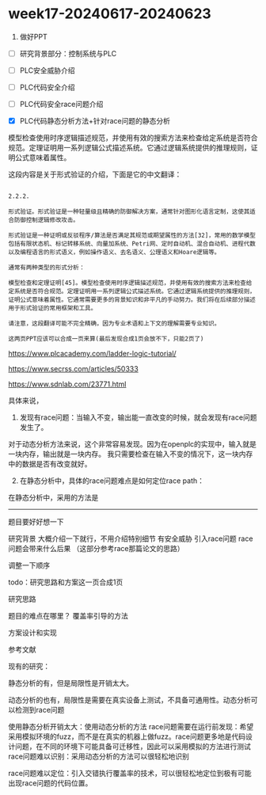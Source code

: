 # week17-20240617-20240623

1. 做好PPT

- [ ]  研究背景部分：控制系统与PLC
- [ ]  PLC安全威胁介绍
- [ ]  PLC代码安全介绍
- [ ]  PLC代码安全race问题介绍


- [x]  PLC代码静态分析方法+针对race问题的静态分析

模型检查使用时序逻辑描述规范，并使用有效的搜索方法来检查给定系统是否符合规范。定理证明用一系列逻辑公式描述系统。它通过逻辑系统提供的推理规则，证明公式意味着属性。

这段内容是关于形式验证的介绍，下面是它的中文翻译：


```

2.2.2. 

形式验证。形式验证是一种轻量级且精确的防御解决方案，通常针对图形化语言定制，这使其适合防御控制逻辑修改攻击。

形式验证是一种证明或反驳程序/算法是否满足其规范或期望属性的方法[32]，常用的数学模型包括有限状态机、标记转移系统、向量加系统、Petri网、定时自动机、混合自动机、进程代数以及编程语言的形式语义，例如操作语义、去名语义、公理语义和Hoare逻辑等。

通常有两种类型的形式分析：

模型检查和定理证明[45]。模型检查使用时序逻辑描述规范，并使用有效的搜索方法来检查给定系统是否符合规范。定理证明用一系列逻辑公式描述系统。它通过逻辑系统提供的推理规则，证明公式意味着属性。它通常需要更多的背景知识和非平凡的手动努力。我们将在后续部分描述用于形式验证的常用框架和工具。

请注意，这段翻译可能不完全精确，因为专业术语和上下文的理解需要专业知识。

这两页PPT应该可以合成一页来算(最后发现合成1页会放不下，只能2页了)

```


https://www.plcacademy.com/ladder-logic-tutorial/


https://www.secrss.com/articles/50333


https://www.sdnlab.com/23771.html


具体来说，

1. 发现有race问题：当输入不变，输出能一直改变的时候，就会发现有race问题发生了。

对于动态分析方法来说，这个非常容易发现。因为在openplc的实现中，输入就是一块内存，输出就是一块内存。
我只需要检查在输入不变的情况下，这一块内存中的数据是否有改变就好。


2. 在静态分析中，具体的race问题难点是如何定位race path：

在静态分析中，采用的方法是


-----

题目要好好想一下

研究背景
大概介绍一下就行，不用介绍特别细节
有安全威胁
引入race问题
race问题会带来什么后果
（这部分参考race那篇论文的思路）

调整一下顺序


todo：研究思路和方案这一页合成1页


研究思路

题目的难点在哪里？
覆盖率引导的方法

方案设计和实现

参考文献


现有的研究：

静态分析的有，但是局限性是开销太大。

动态分析的也有，局限性是需要在真实设备上测试，不具备可通用性。动态分析可以检测到race问题


使用静态分析开销太大：使用动态分析的方法
race问题需要在运行前发现：希望采用模拟环境的fuzz，而不是在真实的机器上做fuzz。race问题更多地是代码设计问题，在不同的环境下可能具备可迁移性，因此可以采用模拟的方法进行测试
race问题难以识别：采用动态分析的方法可以很轻松地识别

race问题难以定位：引入交错执行覆盖率的技术，可以很轻松地定位到极有可能出现race问题的代码位置。


